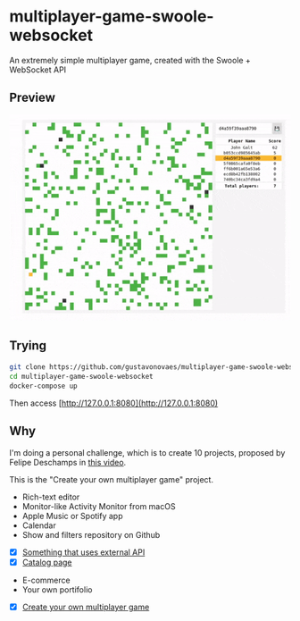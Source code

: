 multiplayer-game-swoole-websocket
===================================

An extremely simple multiplayer game, created with the Swoole + WebSocket API

## Preview
![](preview.gif)

## Trying
```sh
git clone https://github.com/gustavonovaes/multiplayer-game-swoole-websocket.git
cd multiplayer-game-swoole-websocket
docker-compose up
```

Then access [http://127.0.0.1:8080](http://127.0.0.1:8080)


## Why
I'm doing a personal challenge, which is to create 10 projects, proposed by Felipe Deschamps in [this video](https://www.youtube.com/watch?v=fYR9L2ZmodM).

This is the "Create your own multiplayer game" project.

- Rich-text editor
- Monitor-like Activity Monitor from macOS
- Apple Music or Spotify app
- Calendar
- Show and filters repository on Github
- [x] [Something that uses external API](https://github.com/gustavonovaes/breaking-bad-cast)
- [x] [Catalog page](https://github.com/gustavonovaes/microsoft-official-page-clone)
- E-commerce
- Your own portifolio
- [x] [Create your own multiplayer game](https://github.com/gustavonovaes/multiplayer-game-swoole-websocket)
